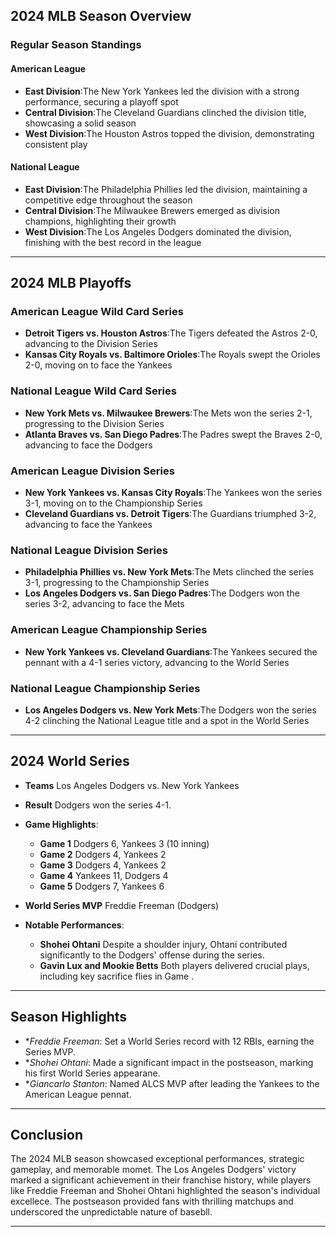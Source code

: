 ## 2024 MLB Season Overview

### Regular Season Standings

#### American League

- **East Division**:The New York Yankees led the division with a strong performance, securing a playoff spot
- **Central Division**:The Cleveland Guardians clinched the division title, showcasing a solid season
- **West Division**:The Houston Astros topped the division, demonstrating consistent play

#### National League

- **East Division**:The Philadelphia Phillies led the division, maintaining a competitive edge throughout the season
- **Central Division**:The Milwaukee Brewers emerged as division champions, highlighting their growth
- **West Division**:The Los Angeles Dodgers dominated the division, finishing with the best record in the league

---

## 2024 MLB Playoffs

### American League Wild Card Series

- **Detroit Tigers vs. Houston Astros**:The Tigers defeated the Astros 2-0, advancing to the Division Series
- **Kansas City Royals vs. Baltimore Orioles**:The Royals swept the Orioles 2-0, moving on to face the Yankees

### National League Wild Card Series

- **New York Mets vs. Milwaukee Brewers**:The Mets won the series 2-1, progressing to the Division Series
- **Atlanta Braves vs. San Diego Padres**:The Padres swept the Braves 2-0, advancing to face the Dodgers

### American League Division Series

- **New York Yankees vs. Kansas City Royals**:The Yankees won the series 3-1, moving on to the Championship Series
- **Cleveland Guardians vs. Detroit Tigers**:The Guardians triumphed 3-2, advancing to face the Yankees

### National League Division Series

- **Philadelphia Phillies vs. New York Mets**:The Mets clinched the series 3-1, progressing to the Championship Series
- **Los Angeles Dodgers vs. San Diego Padres**:The Dodgers won the series 3-2, advancing to face the Mets

### American League Championship Series

- **New York Yankees vs. Cleveland Guardians**:The Yankees secured the pennant with a 4-1 series victory, advancing to the World Series

### National League Championship Series

- **Los Angeles Dodgers vs. New York Mets**:The Dodgers won the series 4-2 clinching the National League title and a spot in the World Series

---

## 2024 World Series

- **Teams** Los Angeles Dodgers vs. New York Yankees
- **Result** Dodgers won the series 4-1.
- **Game Highlights**:
  - **Game 1** Dodgers 6, Yankees 3 (10 inning)
  - **Game 2** Dodgers 4, Yankees 2
  - **Game 3** Dodgers 4, Yankees 2
  - **Game 4** Yankees 11, Dodgers 4
  - **Game 5** Dodgers 7, Yankees 6

- **World Series MVP** Freddie Freeman (Dodgers)
- **Notable Performances**:
  - **Shohei Ohtani** Despite a shoulder injury, Ohtani contributed significantly to the Dodgers' offense during the series.
  - **Gavin Lux and Mookie Betts** Both players delivered crucial plays, including key sacrifice flies in Game .

---

## Season Highlights

- **Freddie Freeman*: Set a World Series record with 12 RBIs, earning the Series MVP.
- **Shohei Ohtani*: Made a significant impact in the postseason, marking his first World Series appearane.
- **Giancarlo Stanton*: Named ALCS MVP after leading the Yankees to the American League pennat.

---

## Conclusion

The 2024 MLB season showcased exceptional performances, strategic gameplay, and memorable momet. The Los Angeles Dodgers' victory marked a significant achievement in their franchise history, while players like Freddie Freeman and Shohei Ohtani highlighted the season's individual excellece. The postseason provided fans with thrilling matchups and underscored the unpredictable nature of basebll.

--- 
